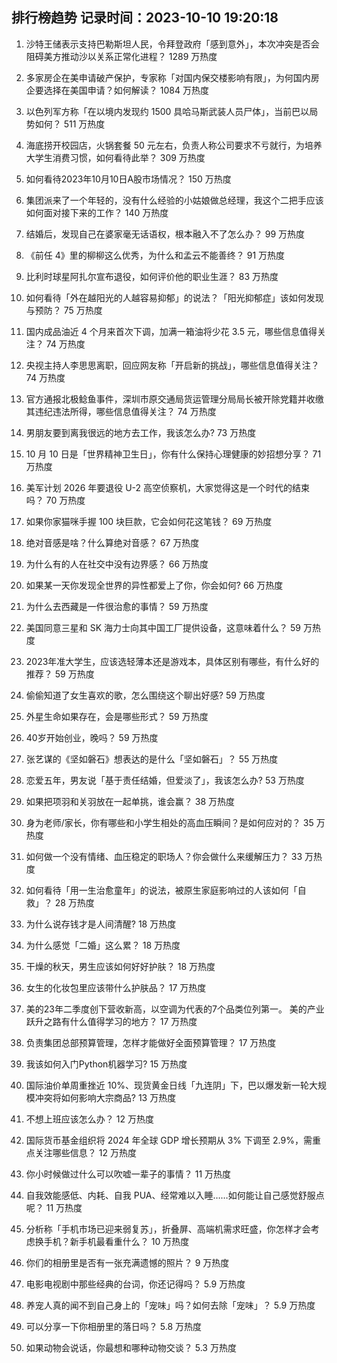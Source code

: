 
## 排行榜趋势 记录时间：2023-10-10 19:20:18
  
  1. 沙特王储表示支持巴勒斯坦人民，令拜登政府「感到意外」，本次冲突是否会阻碍美方推动沙以关系正常化进程？ 1289 万热度
    
  2. 多家房企在美申请破产保护，专家称「对国内保交楼影响有限」，为何国内房企要选择在美国申请？如何解读？ 1084 万热度
    
  3. 以色列军方称「在以境内发现约 1500 具哈马斯武装人员尸体」，当前巴以局势如何？ 511 万热度
    
  4. 海底捞开校园店，火锅套餐 50 元左右，负责人称公司要求不亏就行，为培养大学生消费习惯，如何看待此举？ 309 万热度
    
  5. 如何看待2023年10月10日A股市场情况？ 150 万热度
    
  6. 集团派来了一个年轻的，没有什么经验的小姑娘做总经理，我这个二把手应该如何面对接下来的工作？ 140 万热度
    
  7. 结婚后，发现自己在婆家毫无话语权，根本融入不了怎么办？ 99 万热度
    
  8. 《前任 4》里的柳柳这么优秀，为什么和孟云不能善终？ 91 万热度
    
  9. 比利时球星阿扎尔宣布退役，如何评价他的职业生涯？ 83 万热度
    
  10. 如何看待「外在越阳光的人越容易抑郁」的说法？「阳光抑郁症」该如何发现与预防？ 75 万热度
    
  11. 国内成品油近 4 个月来首次下调，加满一箱油将少花 3.5 元，哪些信息值得关注？ 74 万热度
    
  12. 央视主持人李思思离职，回应网友称「开启新的挑战」，哪些信息值得关注？ 74 万热度
    
  13. 官方通报北极鲶鱼事件，深圳市原交通局货运管理分局局长被开除党籍并收缴其违纪违法所得，哪些信息值得关注？ 74 万热度
    
  14. 男朋友要到离我很远的地方去工作，我该怎么办? 73 万热度
    
  15. 10 月 10 日是「世界精神卫生日」，你有什么保持心理健康的妙招想分享？ 71 万热度
    
  16. 美军计划 2026 年要退役 U-2 高空侦察机，大家觉得这是一个时代的结束吗？ 70 万热度
    
  17. 如果你家猫咪手握 100 块巨款，它会如何花这笔钱？ 69 万热度
    
  18. 绝对音感是啥？什么算绝对音感？ 67 万热度
    
  19. 为什么有的人在社交中没有边界感？ 66 万热度
    
  20. 如果某一天你发现全世界的异性都爱上了你，你会如何? 66 万热度
    
  21. 为什么去西藏是一件很治愈的事情？ 59 万热度
    
  22. 美国同意三星和 SK 海力士向其中国工厂提供设备，这意味着什么？ 59 万热度
    
  23. 2023年准大学生，应该选轻薄本还是游戏本，具体区别有哪些，有什么好的推荐？ 59 万热度
    
  24. 偷偷知道了女生喜欢的歌，怎么围绕这个聊出好感? 59 万热度
    
  25. 外星生命如果存在，会是哪些形式？ 59 万热度
    
  26. 40岁开始创业，晚吗？ 59 万热度
    
  27. 张艺谋的《坚如磐石》想表达的是什么「坚如磐石」？ 55 万热度
    
  28. 恋爱五年，男友说「基于责任结婚，但爱淡了」，我该怎么办? 53 万热度
    
  29. 如果把项羽和关羽放在一起单挑，谁会赢？ 38 万热度
    
  30. 身为老师/家长，你有哪些和小学生相处的高血压瞬间？是如何应对的？ 35 万热度
    
  31. 如何做一个没有情绪、血压稳定的职场人？你会做什么来缓解压力？ 33 万热度
    
  32. 如何看待「用一生治愈童年」的说法，被原生家庭影响过的人该如何「自救」？ 28 万热度
    
  33. 为什么说存钱才是人间清醒? 18 万热度
    
  34. 为什么感觉「二婚」这么累？ 18 万热度
    
  35. 干燥的秋天，男生应该如何好好护肤？ 18 万热度
    
  36. 女生的化妆包里应该带什么护肤品？ 17 万热度
    
  37. 美的23年二季度创下营收新高，以空调为代表的7个品类位列第一。 美的产业跃升之路有什么值得学习的地方？ 17 万热度
    
  38. 负责集团总部预算管理，怎样才能做好全面预算管理？ 17 万热度
    
  39. 我该如何入门Python机器学习? 15 万热度
    
  40. 国际油价单周重挫近 10%、现货黄金日线「九连阴」下，巴以爆发新一轮大规模冲突将如何影响大宗商品? 13 万热度
    
  41. 不想上班应该怎么办？ 12 万热度
    
  42. 国际货币基金组织将 2024 年全球 GDP 增长预期从 3% 下调至 2.9%，需重点关注哪些信息？ 12 万热度
    
  43. 你小时候做过什么可以吹嘘一辈子的事情？ 11 万热度
    
  44. 自我效能感低、内耗、自我 PUA、经常难以入睡……如何能让自己感觉舒服点呢？ 11 万热度
    
  45. 分析称「手机市场已迎来弱复苏」，折叠屏、高端机需求旺盛，你怎样才会考虑换手机？新手机最看重什么？ 10 万热度
    
  46. 你们的相册里是否有一张充满遗憾的照片？ 9 万热度
    
  47. 电影电视剧中那些经典的台词，你还记得吗？ 5.9 万热度
    
  48. 养宠人真的闻不到自己身上的「宠味」吗？如何去除「宠味」？ 5.9 万热度
    
  49. 可以分享一下你相册里的落日吗？ 5.8 万热度
    
  50. 如果动物会说话，你最想和哪种动物交谈？ 5.3 万热度
    